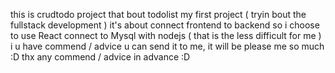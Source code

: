 this is crudtodo project that bout todolist
my  first project ( tryin bout the fullstack development )
it's about connect frontend to backend 
so i choose to use React connect to Mysql with nodejs ( that is the less difficult for me ) 
i u have commend / advice u can send it to me, it will be please me so much :D
thx any commend / advice in advance :D 
